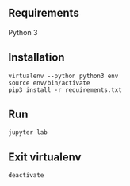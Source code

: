 
## Requirements
Python 3

## Installation
```
virtualenv --python python3 env
source env/bin/activate
pip3 install -r requirements.txt
```

## Run
``` 
jupyter lab
```

## Exit virtualenv
``` 
deactivate
```
